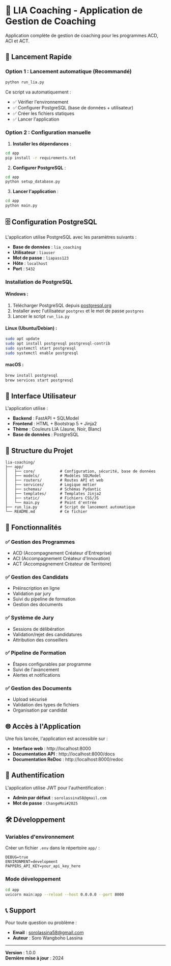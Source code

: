 # 🎯 LIA Coaching - Application de Gestion de Coaching

Application complète de gestion de coaching pour les programmes ACD, ACI et ACT.

## 🚀 Lancement Rapide

### Option 1 : Lancement automatique (Recommandé)
```bash
python run_lia.py
```

Ce script va automatiquement :
- ✅ Vérifier l'environnement
- ✅ Configurer PostgreSQL (base de données + utilisateur)
- ✅ Créer les fichiers statiques
- ✅ Lancer l'application

### Option 2 : Configuration manuelle

1. **Installer les dépendances** :
```bash
cd app
pip install -r requirements.txt
```

2. **Configurer PostgreSQL** :
```bash
cd app
python setup_database.py
```

3. **Lancer l'application** :
```bash
cd app
python main.py
```

## 🗄️ Configuration PostgreSQL

L'application utilise PostgreSQL avec les paramètres suivants :
- **Base de données** : `lia_coaching`
- **Utilisateur** : `liauser`
- **Mot de passe** : `liapass123`
- **Hôte** : `localhost`
- **Port** : `5432`

### Installation de PostgreSQL

#### Windows :
1. Télécharger PostgreSQL depuis [postgresql.org](https://www.postgresql.org/download/windows/)
2. Installer avec l'utilisateur `postgres` et le mot de passe `postgres`
3. Lancer le script `run_lia.py`

#### Linux (Ubuntu/Debian) :
```bash
sudo apt update
sudo apt install postgresql postgresql-contrib
sudo systemctl start postgresql
sudo systemctl enable postgresql
```

#### macOS :
```bash
brew install postgresql
brew services start postgresql
```

## 🎨 Interface Utilisateur

L'application utilise :
- **Backend** : FastAPI + SQLModel
- **Frontend** : HTML + Bootstrap 5 + Jinja2
- **Thème** : Couleurs LIA (Jaune, Noir, Blanc)
- **Base de données** : PostgreSQL

## 📁 Structure du Projet

```
lia-coaching/
├── app/
│   ├── core/           # Configuration, sécurité, base de données
│   ├── models/         # Modèles SQLModel
│   ├── routers/        # Routes API et web
│   ├── services/       # Logique métier
│   ├── schemas/        # Schémas Pydantic
│   ├── templates/      # Templates Jinja2
│   ├── static/         # Fichiers CSS/JS
│   └── main.py         # Point d'entrée
├── run_lia.py          # Script de lancement automatique
└── README.md           # Ce fichier
```

## 🔧 Fonctionnalités

### ✅ Gestion des Programmes
- ACD (Accompagnement Créateur d'Entreprise)
- ACI (Accompagnement Créateur d'Innovation)
- ACT (Accompagnement Créateur de Territoire)

### ✅ Gestion des Candidats
- Préinscription en ligne
- Validation par jury
- Suivi du pipeline de formation
- Gestion des documents

### ✅ Système de Jury
- Sessions de délibération
- Validation/rejet des candidatures
- Attribution des conseillers

### ✅ Pipeline de Formation
- Étapes configurables par programme
- Suivi de l'avancement
- Alertes et notifications

### ✅ Gestion des Documents
- Upload sécurisé
- Validation des types de fichiers
- Organisation par candidat

## 🌐 Accès à l'Application

Une fois lancée, l'application est accessible sur :
- **Interface web** : http://localhost:8000
- **Documentation API** : http://localhost:8000/docs
- **Documentation ReDoc** : http://localhost:8000/redoc

## 🔐 Authentification

L'application utilise JWT pour l'authentification :
- **Admin par défaut** : `sorolassina58@gmail.com`
- **Mot de passe** : `ChangeMoi#2025`

## 🛠️ Développement

### Variables d'environnement
Créer un fichier `.env` dans le répertoire `app/` :
```env
DEBUG=true
ENVIRONMENT=development
PAPPERS_API_KEY=your_api_key_here
```

### Mode développement
```bash
cd app
uvicorn main:app --reload --host 0.0.0.0 --port 8000
```

## 📞 Support

Pour toute question ou problème :
- **Email** : sorolassina58@gmail.com
- **Auteur** : Soro Wangboho Lassina

---

**Version** : 1.0.0  
**Dernière mise à jour** : 2024
